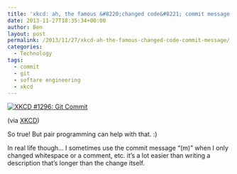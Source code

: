 ```yaml
---
title: 'xkcd: ah, the famous &#8220;changed code&#8221; commit message'
date: 2013-11-27T18:35:34+00:00
author: Ben
layout: post
permalink: /2013/11/27/xkcd-ah-the-famous-changed-code-commit-message/
categories:
  - Technology
tags:
  - commit
  - git
  - softare engineering
  - xkcd
---
```

[![XKCD #1296: Git Commit](http://www.benjaminoakes.com/wp-content/uploads/2013/11/git_commit.png)](http://xkcd.com/1296/)

(via [XKCD](http://xkcd.com/license.html))

So true! But pair programming can help with that. :)

In real life though... I sometimes use the commit message &#8220;(m)&#8221; when I only changed whitespace or a comment, etc. it&#8217;s a lot easier than writing a description that&#8217;s longer than the change itself.
